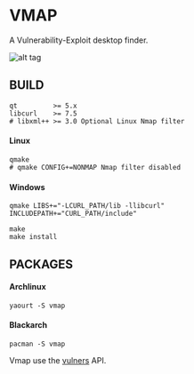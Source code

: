 # VMAP

A Vulnerability-Exploit desktop finder.

![alt tag](https://image.ibb.co/nK2ppv/vmap.png)

## BUILD

```shell
qt         >= 5.x
libcurl    >= 7.5
# libxml++ >= 3.0 Optional Linux Nmap filter
```
#### Linux
```shell
qmake
# qmake CONFIG+=NONMAP Nmap filter disabled
```
#### Windows 
```shell
qmake LIBS+="-LCURL_PATH/lib -llibcurl" INCLUDEPATH+="CURL_PATH/include"
```
```shell
make
make install
```

## PACKAGES

#### Archlinux
```shell
yaourt -S vmap
```
#### Blackarch
```shell
pacman -S vmap
```

Vmap use the [vulners](https://vulners.com/api/v3/) API.
